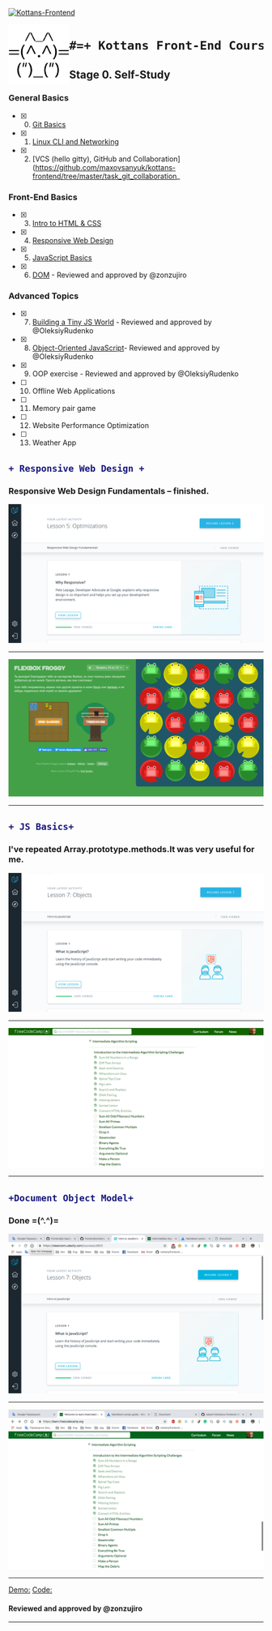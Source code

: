 
 [![Kottans-Frontend](https://img.shields.io/badge/%3D%28%5E.%5E%29%3D-frontend-yellow.svg)](https://github.com/kottans/frontend)

 <img src="/task_0/gif/6013442.png" height="120px" width="120px" align="left"> 

<h1 align="center">

```diff
#=+ Kottans Front-End Cours +=#
```
</h1>

## Stage 0. Self-Study

### General Basics

- [x] 0. [Git Basics](https://github.com/maxovsanyuk/kottans-frontend/tree/master/task_0)
- [x] 1. [Linux CLI and Networking](https://github.com/maxovsanyuk/kottans-frontend/tree/master/task_linux_cli)
- [x] 2. [VCS (hello gitty), GitHub and Collaboration](https://github.com/maxovsanyuk/kottans-frontend/tree/master/task_git_collaboration_

### Front-End Basics

- [x] 3. [Intro to HTML&nbsp;&amp;&nbsp;CSS](https://github.com/maxovsanyuk/kottans-frontend/tree/master/task_html_css_intro)
- [x] 4. [Responsive Web Design](https://github.com/KurosavaAkira/kottans-frontend/tree/master/task_responsive_web_design)
- [x] 5. [JavaScript Basics](https://github.com/KurosavaAkira/kottans-frontend/tree/master/task_js_basics)
- [x] 6. [DOM](https://github.com/KurosavaAkira/kottans-frontend/tree/master/task_js_dom) - Reviewed and approved by @zonzujiro
### Advanced Topics

- [x]  7. [Building a Tiny JS World](https://github.com/KurosavaAkira/kottans-frontend/tree/master/task_js-pre-oop) - Reviewed and approved by @OleksiyRudenko
- [x] 8. [Object-Oriented JavaScript](https://github.com/KurosavaAkira/kottans-frontend/tree/master/task_js_oop)- Reviewed and approved by @OleksiyRudenko
- [x] 9. OOP exercise - Reviewed and approved by @OleksiyRudenko
- [ ] 10. Offline Web Applications
- [ ] 11. Memory pair game 
- [ ] 12. Website Performance Optimization
- [ ] 13. Weather App 





















<h2>

```diff
+ Responsive Web Design +
```
</h2>

### Responsive Web Design Fundamentals – finished.

![img](/task_responsive_web_design/Responsive.png)

---------------------------------------------------------------------------------------

![img](/task_responsive_web_design/flexBox.png)

---------------------------------------------------------------------------------------


<h2>

```diff
+ JS Basics+
```
</h2>

### I've repeated Array.prototype.methods.It was very useful for me.

![img](/task_js_basics/js1.png)

---------------------------------------------------------------------------------------

![img](/task_js_basics/js2.png)

---------------------------------------------------------------------------------------

<h2>

```diff
+Document Object Model+
```
</h2>

### Done =(^.^)=

![img](/task_js_dom/img/dom1.png)

---------------------------------------------------------------------------------------

![img](/task_js_dom/img/dom2.png)

---------------------------------------------------------------------------------------

[Demo:](https://maxovsanyuk.github.io/kottansDom/ "Dom")
[Code:](https://github.com/maxovsanyuk/kottans-frontend/tree/master/task_js_dom "Code")

#### Reviewed and approved by @zonzujiro

---------------------------------------------------------------------------------------
